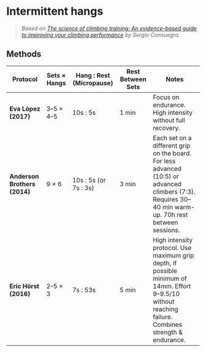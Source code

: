 # Intermittent hangs

> _Based on_ _[The science of climbing training: An evidence-based guide to improving your climbing performance](https://sergioconsuegra.com/)_ _by Sergio Consuegra._

## Methods 

| Protocol                     | Sets × Hangs | Hang : Rest (Micropause) | Rest Between Sets | Notes                                                                                                                                     |
| ---------------------------- | ------------ | ------------------------ | ----------------- | ----------------------------------------------------------------------------------------------------------------------------------------- |
| **Eva López (2017)**         | 3–5 × 4–5    | 10s : 5s                 | 1 min             | Focus on endurance. High intensity without full recovery.                                   |
| **Anderson Brothers (2014)** | 9 × 6        | 10s : 5s (or 7s : 3s)    | 3 min             | Each set on a different grip on the board. For less advanced (10:5) or advanced climbers (7:3). Requires 30–40 min warm-up. 70h rest between sessions. |
| **Eric Hörst (2016)**        | 2–5 × 3      | 7s : 53s                 | 5 min             | High intensity protocol. Use maximum grip depth, if possible minimum of 14mm. Effort 9–9.5/10 without reaching failure. Combines strength & endurance.                  |
